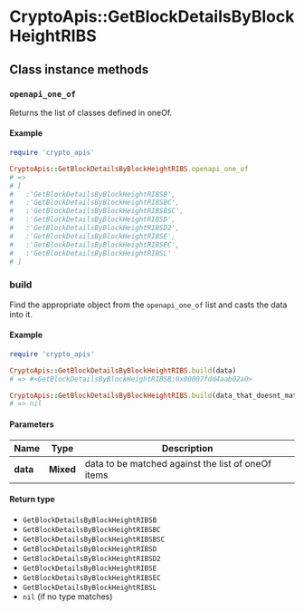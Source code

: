 # CryptoApis::GetBlockDetailsByBlockHeightRIBS

## Class instance methods

### `openapi_one_of`

Returns the list of classes defined in oneOf.

#### Example

```ruby
require 'crypto_apis'

CryptoApis::GetBlockDetailsByBlockHeightRIBS.openapi_one_of
# =>
# [
#   :'GetBlockDetailsByBlockHeightRIBSB',
#   :'GetBlockDetailsByBlockHeightRIBSBC',
#   :'GetBlockDetailsByBlockHeightRIBSBSC',
#   :'GetBlockDetailsByBlockHeightRIBSD',
#   :'GetBlockDetailsByBlockHeightRIBSD2',
#   :'GetBlockDetailsByBlockHeightRIBSE',
#   :'GetBlockDetailsByBlockHeightRIBSEC',
#   :'GetBlockDetailsByBlockHeightRIBSL'
# ]
```

### build

Find the appropriate object from the `openapi_one_of` list and casts the data into it.

#### Example

```ruby
require 'crypto_apis'

CryptoApis::GetBlockDetailsByBlockHeightRIBS.build(data)
# => #<GetBlockDetailsByBlockHeightRIBSB:0x00007fdd4aab02a0>

CryptoApis::GetBlockDetailsByBlockHeightRIBS.build(data_that_doesnt_match)
# => nil
```

#### Parameters

| Name | Type | Description |
| ---- | ---- | ----------- |
| **data** | **Mixed** | data to be matched against the list of oneOf items |

#### Return type

- `GetBlockDetailsByBlockHeightRIBSB`
- `GetBlockDetailsByBlockHeightRIBSBC`
- `GetBlockDetailsByBlockHeightRIBSBSC`
- `GetBlockDetailsByBlockHeightRIBSD`
- `GetBlockDetailsByBlockHeightRIBSD2`
- `GetBlockDetailsByBlockHeightRIBSE`
- `GetBlockDetailsByBlockHeightRIBSEC`
- `GetBlockDetailsByBlockHeightRIBSL`
- `nil` (if no type matches)

